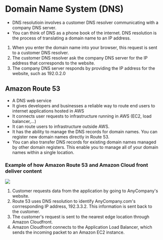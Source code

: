# Domain Name System (DNS)
- DNS resolutioin involves a customer DNS resolver communicating with a company DNS server.
- You can think of DNS as a phone book of the internet. DNS resolution is the process of translating a domain name to an IP address.
1. When you enter the domain name into your browser, this request is sent to a customer DNS resolver.
2. The customer DNS resolver ask the company DNS server for the IP address that corresponds to the website.
3. The company DNS server responds by providing the IP address for the website, such as 192.0.2.0

## Amazon Route 53
- A DNS web service
- It gives developers and businesses a reliable way to route end users to internet applications hosted in AWS
- It connects user requests to infrastructure running in AWS (EC2, load balancer,...)
- It can route users to infrastructure outside AWS.
- It has the ability to manage the DNS records for domain names. You can register new domain names directly in Route 53.
- You can also transfer DNS records for existing domain names managed by other domain registers. This enable you to manage all of your domain names within a single location.

### Example of how Amazon Route 53 and Amazon Cloud front deliver content
![](https://blog.shikisoft.com/assets/images/post_imgs/cloudfront/cloudfront-dynamic-web-architecture.png)

1. Customer requests data from the application by going to AnyCompany's website.
2. Route 53 uses DNS resolution to identify AnyCompany.com's corrresponding IP address, 192.3.3.2. This information is sent back to the customer.
3. The customer's request is sent to the nearest edge location through Amazon Cloudfront.
4. Amazon Cloudfront connects to the Application Load Balancer, which sends the incoming packet to an Amazon EC2 instance.